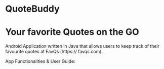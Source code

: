 # QuoteBuddy
Your favorite Quotes on the GO
===

Android Application written in Java that allows users to keep track of their favourite quotes at FavQs (https://
favqs.com).

App Functionalities & User Guide:


